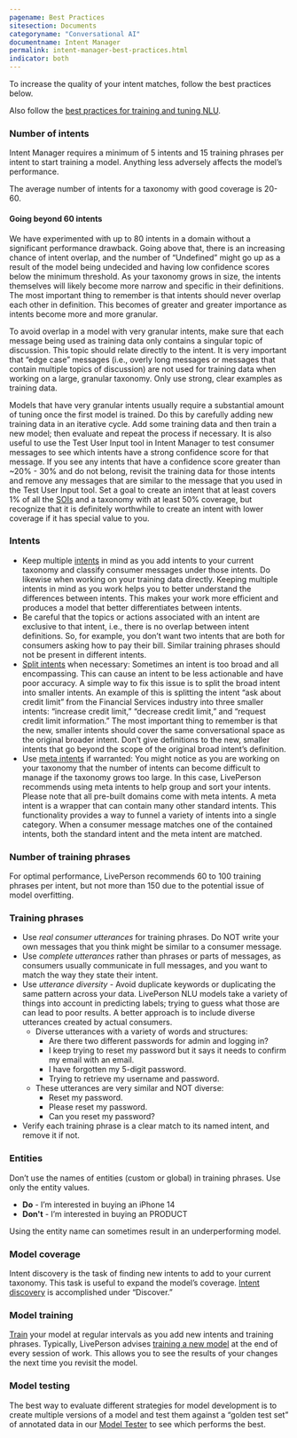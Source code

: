 ```yaml
---
pagename: Best Practices
sitesection: Documents
categoryname: "Conversational AI"
documentname: Intent Manager
permalink: intent-manager-best-practices.html
indicator: both
---
```


To increase the quality of your intent matches, follow the best practices below.

Also follow the [best practices for training and tuning NLU](conversation-builder-best-practices-train-tune-nlu.html).

### Number of intents

Intent Manager requires a minimum of 5 intents and 15 training phrases per intent to start training a model. Anything less adversely affects the model’s performance.

The average number of intents for a taxonomy with good coverage is 20-60.

#### Going beyond 60 intents

We have experimented with up to 80 intents in a domain without a significant performance drawback. Going above that, there is an increasing chance of intent overlap, and the number of “Undefined” might go up as a result of the model being undecided and having low confidence scores below the minimum threshold. As your taxonomy grows in size, the intents themselves will likely become more narrow and specific in their definitions. The most important thing to remember is that intents should never overlap each other in definition. This becomes of greater and greater importance as intents become more and more granular.

To avoid overlap in a model with very granular intents, make sure that each message being used as training data only contains a singular topic of discussion. This topic should relate directly to the intent. It is very important that “edge case” messages (i.e., overly long messages or messages that contain multiple topics of discussion) are not used for training data when working on a large, granular taxonomy. Only use strong, clear examples as training data. 

Models that have very granular intents usually require a substantial amount of tuning once the first model is trained. Do this by carefully adding new training data in an iterative cycle. Add some training data and then train a new model; then evaluate and repeat the process if necessary. It is also useful to use the Test User Input tool in Intent Manager to test consumer messages to see which intents have a strong confidence score for that message. If you see any intents that have a confidence score greater than ~20% - 30% and do not belong, revisit the training data for those intents and remove any messages that are similar to the message that you used in the Test User Input tool. Set a goal to create an intent that at least covers 1% of all the [SOIs](intent-manager-key-terms-concepts.html) and a taxonomy with at least 50% coverage, but recognize that it is definitely worthwhile to create an intent with lower coverage if it has special value to you.

### Intents

* Keep multiple [intents](intent-manager-key-terms-concepts.html#intents) in mind as you add intents to your current taxonomy and classify consumer messages under those intents. Do likewise when working on your training data directly. Keeping multiple intents in mind as you work helps you to better understand the differences between intents. This makes your work more efficient and produces a model that better differentiates between intents.
* Be careful that the topics or actions associated with an intent are exclusive to that intent, i.e., there is no overlap between intent definitions. So, for example, you don’t want two intents that are both for consumers asking how to pay their bill. Similar training phrases should not be present in different intents.
* [Split intents](intent-manager-discover-intent-discovery.html#split-an-intent) when necessary: Sometimes an intent is too broad and all encompassing. This can cause an intent to be less actionable and have poor accuracy. A simple way to fix this issue is to split the broad intent into smaller intents. An example of this is splitting the intent “ask about credit limit” from the Financial Services industry into three smaller intents: “increase credit limit,” “decrease credit limit,” and “request credit limit information.” The most important thing to remember is that the new, smaller intents should cover the same conversational space as the original broader intent. Don’t give definitions to the new, smaller intents that go beyond the scope of the original broad intent’s definition.
* Use [meta intents](intent-manager-key-terms-concepts.html#meta-intents) if warranted: You might notice as you are working on your taxonomy that the number of intents can become difficult to manage if the taxonomy grows too large. In this case, LivePerson recommends using meta intents to help group and sort your intents. Please note that all pre-built domains come with meta intents. A meta intent is a wrapper that can contain many other standard intents. This functionality provides a way to funnel a variety of intents into a single category. When a consumer message matches one of the contained intents, both the standard intent and the meta intent are matched.

### Number of training phrases

For optimal performance, LivePerson recommends 60 to 100 training phrases per intent, but not more than 150 due to the potential issue of model overfitting.

### Training phrases

* Use *real consumer utterances* for training phrases. Do NOT write your own messages that you think might be similar to a consumer message.
* Use *complete utterances* rather than phrases or parts of messages, as consumers usually communicate in full messages, and you want to match the way they state their intent.
* Use *utterance diversity* - Avoid duplicate keywords or duplicating the same pattern across your data. LivePerson NLU models take a variety of things into account in predicting labels; trying to guess what those are can lead to poor results. A better approach is to include diverse utterances created by actual consumers.
    * Diverse utterances with a variety of words and structures:
        * Are there two different passwords for admin and logging in?
        * I keep trying to reset my password but it says it needs to confirm my email with an email.
        * I have forgotten my 5-digit password.
        * Trying to retrieve my username and password.
    * These utterances are very similar and NOT diverse:
        * Reset my password.
        * Please reset my password.
        * Can you reset my password?
* Verify each training phrase is a clear match to its named intent, and remove it if not.

### Entities

Don’t use the names of entities (custom or global) in training phrases. Use only the entity values.

* **Do** - I’m interested in buying an iPhone 14
* **Don't** - I’m interested in buying an PRODUCT

Using the entity name can sometimes result in an underperforming model.

### Model coverage

Intent discovery is the task of finding new intents to add to your current taxonomy. This task is useful to expand the model’s coverage. [Intent discovery](intent-manager-discover-intent-discovery.html) is accomplished under “Discover.”

### Model training

[Train](intent-manager-key-terms-concepts.html#training) your model at regular intervals as you add new intents and training phrases. Typically, LivePerson advises [training a new model](intent-manager-build-domains.html#train-a-liveperson-domain) at the end of every session of work. This allows you to see the results of your changes the next time you revisit the model.

### Model testing

The best way to evaluate different strategies for model development is to create multiple versions of a model and test them against a “golden test set” of annotated data in our [Model Tester](intent-manager-build-test-with-the-model-tester.html) to see which performs the best.